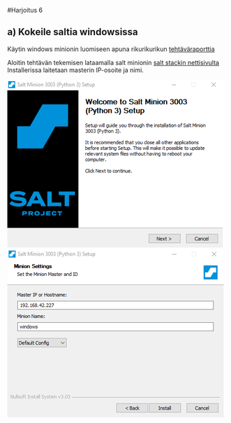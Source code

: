 #Harjoitus 6

## a) Kokeile saltia windowsissa

Käytin windows minionin luomiseen apuna rikurikurikun [tehtäväraporttia](https://github.com/rikurikurikuriku/Palvelinten-hallinta/wiki/H5-Aikajana#b-windows-pakettivarasto-ja-vs)

Aloitin tehtävän tekemisen lataamalla salt minionin [salt stackin nettisivulta](https://repo.saltstack.com/#windows)
Installerissa laitetaan masterin IP-osoite ja nimi.

![kuva1](/images/kuva1.png) ![kuva2](/images/kuva2.png)


